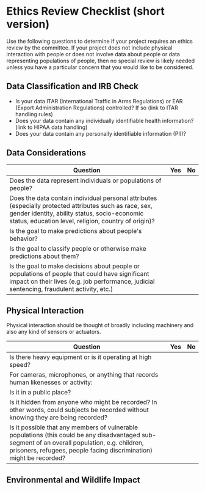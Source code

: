 # Ethics Review Checklist (short version)
Use the following questions to determine if your project requires an ethics review by the committee. If your project does not include physical interaction with people or does not involve data about people or data representing populations of people, then no special review is likely needed unless you have a particular concern that you would like to be considered.

## Data Classification and IRB Check
- Is your data ITAR (International Traffic in Arms Regulations) or EAR (Export Administration Regulations) controlled? If so (link to ITAR handling rules)
- Does your data contain any individually identifiable health information? (link to HIPAA data handling)
- Does your data contain any personally identifiable information (PII)?
## Data Considerations
| **Question**                                                                                                                                                                                                    | **Yes** | **No** |
| --------------------------------------------------------------------------------------------------------------------------------------------------------------------------------------------------------------- | ------- | ------ |
| Does the data represent individuals or populations of people?                                                                                                                                                   |         |        |
| Does the data contain individual personal attributes (especially protected attributes such as race, sex, gender identity, ability status, socio-economic status, education level, religion, country of origin)? |         |        |
| Is the goal to make predictions about people's behavior?                                                                                                                                                        |         |        |
| Is the goal to classify people or otherwise make predictions about them?                                                                                                                                        |         |        |
| Is the goal to make decisions about people or populations of people that could have significant impact on their lives (e.g. job performance, judicial sentencing, fraudulent activity, etc.)                    |         |        |

## Physical Interaction

Physical interaction should be thought of broadly including machinery and also any kind of sensors or actuators.

| **Question**                                                                                                                                                                                                          | **Yes** | **No** |
| --------------------------------------------------------------------------------------------------------------------------------------------------------------------------------------------------------------------- | ------- | ------ |
| Is there heavy equipment or is it operating at high speed?                                                                                                                                                            |         |        |
| For cameras, microphones, or anything that records human likenesses or activity:                                                                                                                                      |         |        |
| Is it in a public place?                                                                                                                                                                                              |         |        |
| Is it hidden from anyone who might be recorded? In other words, could subjects be recorded without knowing they are being recorded?                                                                                   |         |        |
| Is it possible that any members of vulnerable populations (this could be any disadvantaged sub-segment of an overall population, e.g. children, prisoners, refugees, people facing discrimination) might be recorded? |         |        |

## Environmental and Wildlife Impact

